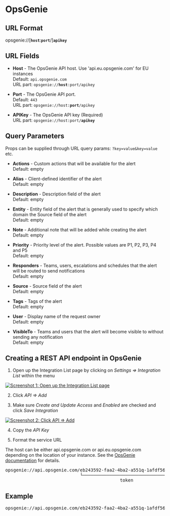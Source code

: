 # OpsGenie

## URL Format

<span class="bk">opsgenie://[__`host`__:__`port`__/]**`apikey`**</span>

## URL Fields

- **Host** - The OpsGenie API host. Use 'api.eu.opsgenie.com' for EU instances<br>
  Default: `api.opsgenie.com`<br>
  URL part: <code>opsgenie://<strong>host</strong>:port/apikey</code>

- **Port** - The OpsGenie API port.<br>
  Default: `443`<br>
  URL part: <code>opsgenie://host:<strong>port</strong>/apikey</code>

- **APIKey** - The OpsGenie API key (Required)<br>
  URL part: <code>opsgenie://host:port/<strong>apikey</strong></code>

## Query Parameters

Props can be supplied through URL query params: `?key=value&key=value` etc.

- **Actions** - Custom actions that will be available for the alert<br>
  Default: empty

- **Alias** - Client-defined identifier of the alert<br>
  Default: empty

- **Description** - Description field of the alert<br>
  Default: empty

- **Entity** - Entity field of the alert that is generally used to specify which domain the Source field of the alert<br>
  Default: empty

- **Note** - Additional note that will be added while creating the alert<br>
  Default: empty

- **Priority** - Priority level of the alert. Possible values are P1, P2, P3, P4 and P5<br>
  Default: empty

- **Responders** - Teams, users, escalations and schedules that the alert will be routed to send notifications<br>
  Default: empty

- **Source** - Source field of the alert<br>
  Default: empty

- **Tags** - Tags of the alert<br>
  Default: empty

- **User** - Display name of the request owner<br>
  Default: empty

- **VisibleTo** - Teams and users that the alert will become visible to without sending any notification<br>
  Default: empty

## Creating a REST API endpoint in OpsGenie

1. Open up the Integration List page by clicking on _Settings => Integration List_ within the menu

<a href="/image/opsgenie/1.png" target="_blank">
   <img src="/image/opsgenie/1.png" alt="Screenshot 1: Open up the Integration List page" />
</a>

2. Click _API => Add_

3. Make sure _Create and Update Access_ and _Enabled_ are checked and click _Save Integration_

<a href="/image/opsgenie/2.png" target="_blank">
   <img src="/image/opsgenie/2.png" alt="Screenshot 2: Click API => Add" />
</a>

4. Copy the _API Key_

5. Format the service URL

The host can be either api.opsgenie.com or api.eu.opsgenie.com depending on the location of your instance. See
the [OpsGenie documentation](https://docs.opsgenie.com/docs/alert-api) for details.

<pre class="bk">
opsgenie://api.opsgenie.com/eb243592-faa2-4ba2-a551q-1afdf565c889
                            └───────────────────────────────────┘
                                           token
</pre>

<!-- ## Passing parameters via code

If you want to, you can pass additional parameters to the `send` function.
<br/>
The following example contains all parameters that are currently supported.

```go
service.Send("An example alert message", &types.Params{
    "alias":       "Life is too short for no alias",
    "description": "Every alert needs a description",
    "responders":  `[{"id":"4513b7ea-3b91-438f-b7e4-e3e54af9147c","type":"team"},{"name":"NOC","type":"team"}]`,
    "visibleTo":   `[{"id":"4513b7ea-3b91-438f-b7e4-e3e54af9147c","type":"team"},{"name":"rocket_team","type":"team"}]`,
    "actions":     "An action",
    "tags":        "tag1 tag2",
    "details":     `{"key1": "value1", "key2": "value2"}`,
    "entity":      "An example entity",
    "source":      "The source",
    "priority":    "P1",
    "user":        "Dracula",
    "note":        "Here is a note",
})
``` -->

## Example

<pre class="bk">
opsgenie://api.opsgenie.com/eb243592-faa2-4ba2-a551q-1afdf565c889?alias=Life+is+too+short+for+no+alias&description=Every+alert+needs+a+description&actions=An+action&tags=["tag1","tag2"]&entity=An+example+entity&source=The+source&priority=P1&user=Dracula&note=Here+is+a+note
</pre>
